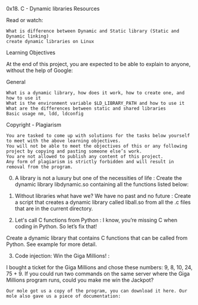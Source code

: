 0x18. C - Dynamic libraries
Resources

Read or watch:

    What is difference between Dynamic and Static library (Static and Dynamic linking)
    create dynamic libraries on Linux

Learning Objectives

At the end of this project, you are expected to be able to explain to anyone, without the help of Google:

General

    What is a dynamic library, how does it work, how to create one, and how to use it
    What is the environment variable $LD_LIBRARY_PATH and how to use it
    What are the differences between static and shared libraries
    Basic usage nm, ldd, ldconfig

Copyright - Plagiarism

    You are tasked to come up with solutions for the tasks below yourself to meet with the above learning objectives.
    You will not be able to meet the objectives of this or any following project by copying and pasting someone else’s work.
    You are not allowed to publish any content of this project.
    Any form of plagiarism is strictly forbidden and will result in removal from the program.


0. A library is not a luxury but one of the necessities of life :
Create the dynamic library libdynamic.so containing all the functions listed below:



1. Without libraries what have we? We have no past and no future :
Create a script that creates a dynamic library called liball.so from all the .c files that are in the current directory.


2. Let's call C functions from Python :
I know, you’re missing C when coding in Python. So let’s fix that!

Create a dynamic library that contains C functions that can be called from Python. See example for more detail.



3. Code injection: Win the Giga Millions! :


I bought a ticket for the Giga Millions and chose these numbers: 9, 8, 10, 24, 75 + 9. If you could run two commands on the same server where the Giga Millions program runs, could you make me win the Jackpot?

    Our mole got us a copy of the program, you can download it here. Our mole also gave us a piece of documentation:

